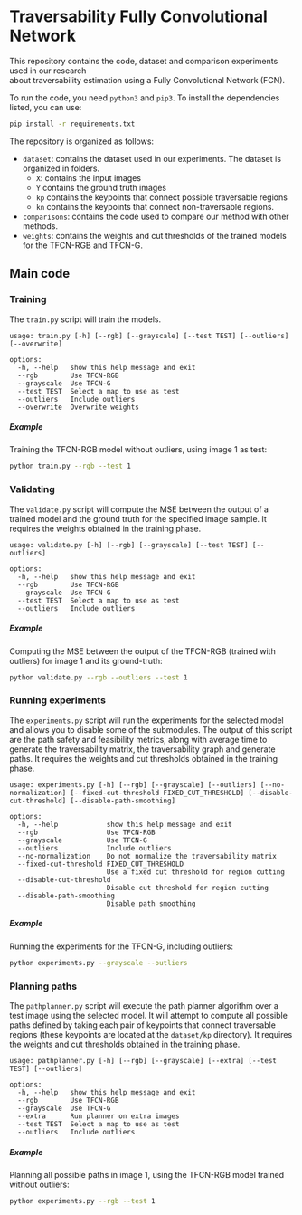 # Traversability Fully Convolutional Network

This repository contains the code, dataset and comparison experiments used in our research  
about traversability estimation using a Fully Convolutional Network (FCN).

To run the code, you need `python3` and `pip3`. To install the dependencies listed, you can use:

```bash  
pip install -r requirements.txt  
```

The repository is organized as follows:

- `dataset`: contains the dataset used in our experiments. The dataset is organized in folders.
  - `X`: contains the input images
  - `Y` contains the ground truth images
  - `kp` contains the keypoints that connect possible traversable regions
  - `kn` contains the keypoints that connect non-traversable regions.
- `comparisons`: contains the code used to compare our method with other methods.
- `weights`: contains the weights and cut thresholds of the trained models for the TFCN-RGB and
  TFCN-G.

## Main code

### Training

The `train.py` script will train the models.

```
usage: train.py [-h] [--rgb] [--grayscale] [--test TEST] [--outliers] [--overwrite]

options:
  -h, --help   show this help message and exit
  --rgb        Use TFCN-RGB
  --grayscale  Use TFCN-G
  --test TEST  Select a map to use as test
  --outliers   Include outliers
  --overwrite  Overwrite weights
```

##### Example

Training the TFCN-RGB model without outliers, using image 1 as test:

```bash
python train.py --rgb --test 1
```

### Validating

The `validate.py` script will compute the MSE between the output of a trained model and the ground
truth for the specified image sample. It requires the weights obtained in the training phase.

```
usage: validate.py [-h] [--rgb] [--grayscale] [--test TEST] [--outliers]

options:
  -h, --help   show this help message and exit
  --rgb        Use TFCN-RGB
  --grayscale  Use TFCN-G
  --test TEST  Select a map to use as test
  --outliers   Include outliers
```

##### Example

Computing the MSE between the output of the TFCN-RGB (trained with outliers) for image 1 and its
ground-truth:

```bash
python validate.py --rgb --outliers --test 1
```

### Running experiments

The `experiments.py` script will run the experiments for the selected model and allows you to
disable some of the submodules. The output of this script are the path safety and feasibility
metrics, along with average time to generate the traversability matrix, the traversability graph and
generate paths. It requires the weights and cut thresholds obtained in the training phase.

```
usage: experiments.py [-h] [--rgb] [--grayscale] [--outliers] [--no-normalization] [--fixed-cut-threshold FIXED_CUT_THRESHOLD] [--disable-cut-threshold] [--disable-path-smoothing]

options:
  -h, --help            show this help message and exit
  --rgb                 Use TFCN-RGB
  --grayscale           Use TFCN-G
  --outliers            Include outliers
  --no-normalization    Do not normalize the traversability matrix
  --fixed-cut-threshold FIXED_CUT_THRESHOLD
                        Use a fixed cut threshold for region cutting
  --disable-cut-threshold
                        Disable cut threshold for region cutting
  --disable-path-smoothing
                        Disable path smoothing
```

##### Example

Running the experiments for the TFCN-G, including outliers:

```bash
python experiments.py --grayscale --outliers
```

### Planning paths

The `pathplanner.py` script will execute the path planner algorithm over a test image using the
selected model. It will attempt to compute all possible paths defined by taking each pair of
keypoints that connect traversable regions (these keypoints are located at the `dataset/kp`
directory). It requires the weights and cut thresholds obtained in the training phase.

```
usage: pathplanner.py [-h] [--rgb] [--grayscale] [--extra] [--test TEST] [--outliers]

options:
  -h, --help   show this help message and exit
  --rgb        Use TFCN-RGB
  --grayscale  Use TFCN-G
  --extra      Run planner on extra images
  --test TEST  Select a map to use as test
  --outliers   Include outliers
```

##### Example

Planning all possible paths in image 1, using the TFCN-RGB model trained without outliers:

```bash
python experiments.py --rgb --test 1
```